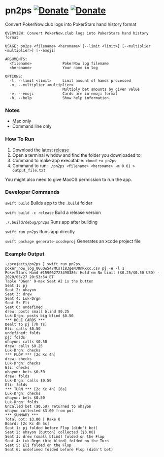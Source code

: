 # pn2ps [![Donate](https://img.shields.io/badge/donate-bitcoin-blue.svg)](https://blockchair.com/bitcoin/address/1CDF8xDX33tdkEyUcHL22DBTDEmq4ukMPp) [![Donate](https://img.shields.io/badge/donate-ethereum-blue.svg)](https://blockchair.com/ethereum/address/0xde6458b369ebadba2b515ca0dd4a4d978ad2f93a)

Convert PokerNow.club logs into PokerStars hand history format

```
OVERVIEW: Convert PokerNow.club logs into PokerStars hand history format

USAGE: pn2ps <filename> <heroname> [--limit <limit>] [--multiplier <multiplier>] [--emoji]

ARGUMENTS:
  <filename>              PokerNow log filename
  <heroname>              Your name in log

OPTIONS:
  -l, --limit <limit>     Limit amount of hands processed
  -m, --multiplier <multiplier>
                          Multiply bet amounts by given value
  -e, --emoji             Cards are in emoji format
  -h, --help              Show help information.
```

### Notes

* Mac only
* Command line only

### How To Run

1. Download the latest [release](https://github.com/pj4533/pn2ps/releases)
2. Open a terminal window and find the folder you downloaded to
3. Command to make app executable:  `chmod +x pn2ps`
4. Command to run:  `./pn2ps <filename> <heroname> -m 0.01 > output_file.txt`

You might also need to give MacOS permission to run the app.

### Developer Commands

`swift build` Builds app to the `.build` folder

`swift build -c release` Build a release version

`./.build/debug/pn2ps` Runs app after building

`swift run pn2ps` Runs app directly

`swift package generate-xcodeproj` Generates an xcode project file

### Example Output

```
~/projects/pn2ps ] swift run pn2ps poker_now_log_UGuOwS47MCsTi83geNU0nRxxc.csv pj -e -l 1
PokerStars Hand #159062723498386: Hold'em No Limit ($0.25/$0.50 USD) - 2020/05/27 20:53:54 ET
Table 'DGen' 9-max Seat #2 is the button
Seat 1: pj
Seat 2: ohayon
Seat 3: drew
Seat 4: Luk-Drgn
Seat 5: Eli
Seat 6: undefined
drew: posts small blind $0.25
Luk-Drgn: posts big blind $0.50
*** HOLE CARDS ***
Dealt to pj [7h Ts]
Eli: calls $0.50
undefined: folds
pj: folds
ohayon: calls $0.50
drew: calls $0.25
Luk-Drgn: checks
*** FLOP *** [2c Kc 4h]
drew: checks
Luk-Drgn: checks
Eli: checks
ohayon: bets $0.50
drew: folds
Luk-Drgn: calls $0.50
Eli: folds
*** TURN *** [2c Kc 4h] [6s]
Luk-Drgn: checks
ohayon: bets $0.50
Luk-Drgn: folds
Uncalled bet ($0.50) returned to ohayon
ohayon collected $3.00 from pot
*** SUMMARY ***
Total pot: $3.00 | Rake 0
Board: [2c Kc 4h 6s]
Seat 1: pj folded before Flop (didn't bet)
Seat 2: ohayon (button) collected ($3.00)
Seat 3: drew (small blind) folded on the Flop
Seat 4: Luk-Drgn (big blind) folded on the Turn
Seat 5: Eli folded on the Flop
Seat 6: undefined folded before Flop (didn't bet)
```



